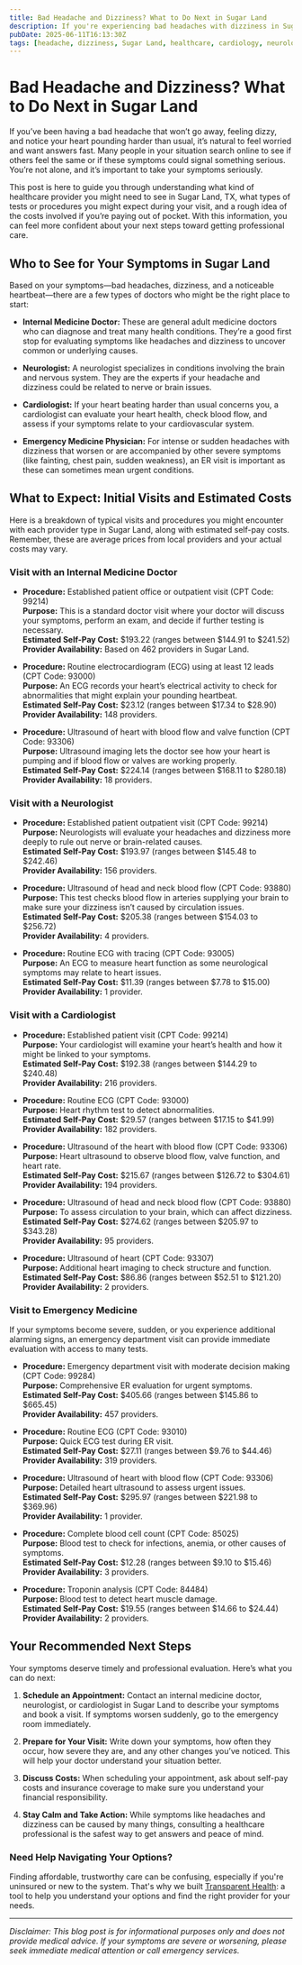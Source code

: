 ```yaml
---
title: Bad Headache and Dizziness? What to Do Next in Sugar Land
description: If you're experiencing bad headaches with dizziness in Sugar Land, learn who to see, possible procedures, and typical costs near you.
pubDate: 2025-06-11T16:13:30Z
tags: [headache, dizziness, Sugar Land, healthcare, cardiology, neurology, internal medicine, emergency medicine]
---
```


# Bad Headache and Dizziness? What to Do Next in Sugar Land

If you’ve been having a bad headache that won’t go away, feeling dizzy, and notice your heart pounding harder than usual, it’s natural to feel worried and want answers fast. Many people in your situation search online to see if others feel the same or if these symptoms could signal something serious. You’re not alone, and it’s important to take your symptoms seriously.

This post is here to guide you through understanding what kind of healthcare provider you might need to see in Sugar Land, TX, what types of tests or procedures you might expect during your visit, and a rough idea of the costs involved if you’re paying out of pocket. With this information, you can feel more confident about your next steps toward getting professional care.

## Who to See for Your Symptoms in Sugar Land

Based on your symptoms—bad headaches, dizziness, and a noticeable heartbeat—there are a few types of doctors who might be the right place to start:

- **Internal Medicine Doctor:** These are general adult medicine doctors who can diagnose and treat many health conditions. They’re a good first stop for evaluating symptoms like headaches and dizziness to uncover common or underlying causes.
  
- **Neurologist:** A neurologist specializes in conditions involving the brain and nervous system. They are the experts if your headache and dizziness could be related to nerve or brain issues.

- **Cardiologist:** If your heart beating harder than usual concerns you, a cardiologist can evaluate your heart health, check blood flow, and assess if your symptoms relate to your cardiovascular system.

- **Emergency Medicine Physician:** For intense or sudden headaches with dizziness that worsen or are accompanied by other severe symptoms (like fainting, chest pain, sudden weakness), an ER visit is important as these can sometimes mean urgent conditions.

## What to Expect: Initial Visits and Estimated Costs

Here is a breakdown of typical visits and procedures you might encounter with each provider type in Sugar Land, along with estimated self-pay costs. Remember, these are average prices from local providers and your actual costs may vary.

### Visit with an Internal Medicine Doctor

- **Procedure:** Established patient office or outpatient visit (CPT Code: 99214)  
  **Purpose:** This is a standard doctor visit where your doctor will discuss your symptoms, perform an exam, and decide if further testing is necessary.  
  **Estimated Self-Pay Cost:** $193.22 (ranges between $144.91 to $241.52)  
  **Provider Availability:** Based on 462 providers in Sugar Land.

- **Procedure:** Routine electrocardiogram (ECG) using at least 12 leads (CPT Code: 93000)  
  **Purpose:** An ECG records your heart’s electrical activity to check for abnormalities that might explain your pounding heartbeat.  
  **Estimated Self-Pay Cost:** $23.12 (ranges between $17.34 to $28.90)  
  **Provider Availability:** 148 providers.

- **Procedure:** Ultrasound of heart with blood flow and valve function (CPT Code: 93306)  
  **Purpose:** Ultrasound imaging lets the doctor see how your heart is pumping and if blood flow or valves are working properly.  
  **Estimated Self-Pay Cost:** $224.14 (ranges between $168.11 to $280.18)  
  **Provider Availability:** 18 providers.

### Visit with a Neurologist

- **Procedure:** Established patient outpatient visit (CPT Code: 99214)  
  **Purpose:** Neurologists will evaluate your headaches and dizziness more deeply to rule out nerve or brain-related causes.  
  **Estimated Self-Pay Cost:** $193.97 (ranges between $145.48 to $242.46)  
  **Provider Availability:** 156 providers.

- **Procedure:** Ultrasound of head and neck blood flow (CPT Code: 93880)  
  **Purpose:** This test checks blood flow in arteries supplying your brain to make sure your dizziness isn’t caused by circulation issues.  
  **Estimated Self-Pay Cost:** $205.38 (ranges between $154.03 to $256.72)  
  **Provider Availability:** 4 providers.

- **Procedure:** Routine ECG with tracing (CPT Code: 93005)  
  **Purpose:** An ECG to measure heart function as some neurological symptoms may relate to heart issues.  
  **Estimated Self-Pay Cost:** $11.39 (ranges between $7.78 to $15.00)  
  **Provider Availability:** 1 provider.

### Visit with a Cardiologist

- **Procedure:** Established patient visit (CPT Code: 99214)  
  **Purpose:** Your cardiologist will examine your heart’s health and how it might be linked to your symptoms.  
  **Estimated Self-Pay Cost:** $192.38 (ranges between $144.29 to $240.48)  
  **Provider Availability:** 216 providers.

- **Procedure:** Routine ECG (CPT Code: 93000)  
  **Purpose:** Heart rhythm test to detect abnormalities.  
  **Estimated Self-Pay Cost:** $29.57 (ranges between $17.15 to $41.99)  
  **Provider Availability:** 182 providers.

- **Procedure:** Ultrasound of the heart with blood flow (CPT Code: 93306)  
  **Purpose:** Heart ultrasound to observe blood flow, valve function, and heart rate.  
  **Estimated Self-Pay Cost:** $215.67 (ranges between $126.72 to $304.61)  
  **Provider Availability:** 194 providers.

- **Procedure:** Ultrasound of head and neck blood flow (CPT Code: 93880)  
  **Purpose:** To assess circulation to your brain, which can affect dizziness.  
  **Estimated Self-Pay Cost:** $274.62 (ranges between $205.97 to $343.28)  
  **Provider Availability:** 95 providers.

- **Procedure:** Ultrasound of heart (CPT Code: 93307)  
  **Purpose:** Additional heart imaging to check structure and function.  
  **Estimated Self-Pay Cost:** $86.86 (ranges between $52.51 to $121.20)  
  **Provider Availability:** 2 providers.

### Visit to Emergency Medicine

If your symptoms become severe, sudden, or you experience additional alarming signs, an emergency department visit can provide immediate evaluation with access to many tests.

- **Procedure:** Emergency department visit with moderate decision making (CPT Code: 99284)  
  **Purpose:** Comprehensive ER evaluation for urgent symptoms.  
  **Estimated Self-Pay Cost:** $405.66 (ranges between $145.86 to $665.45)  
  **Provider Availability:** 457 providers.

- **Procedure:** Routine ECG (CPT Code: 93010)  
  **Purpose:** Quick ECG test during ER visit.  
  **Estimated Self-Pay Cost:** $27.11 (ranges between $9.76 to $44.46)  
  **Provider Availability:** 319 providers.

- **Procedure:** Ultrasound of heart with blood flow (CPT Code: 93306)  
  **Purpose:** Detailed heart ultrasound to assess urgent issues.  
  **Estimated Self-Pay Cost:** $295.97 (ranges between $221.98 to $369.96)  
  **Provider Availability:** 1 provider.

- **Procedure:** Complete blood cell count (CPT Code: 85025)  
  **Purpose:** Blood test to check for infections, anemia, or other causes of symptoms.  
  **Estimated Self-Pay Cost:** $12.28 (ranges between $9.10 to $15.46)  
  **Provider Availability:** 3 providers.

- **Procedure:** Troponin analysis (CPT Code: 84484)  
  **Purpose:** Blood test to detect heart muscle damage.  
  **Estimated Self-Pay Cost:** $19.55 (ranges between $14.66 to $24.44)  
  **Provider Availability:** 2 providers.

## Your Recommended Next Steps

Your symptoms deserve timely and professional evaluation. Here’s what you can do next:

1. **Schedule an Appointment:** Contact an internal medicine doctor, neurologist, or cardiologist in Sugar Land to describe your symptoms and book a visit. If symptoms worsen suddenly, go to the emergency room immediately.

2. **Prepare for Your Visit:** Write down your symptoms, how often they occur, how severe they are, and any other changes you’ve noticed. This will help your doctor understand your situation better.

3. **Discuss Costs:** When scheduling your appointment, ask about self-pay costs and insurance coverage to make sure you understand your financial responsibility.

4. **Stay Calm and Take Action:** While symptoms like headaches and dizziness can be caused by many things, consulting a healthcare professional is the safest way to get answers and peace of mind.

### Need Help Navigating Your Options?

Finding affordable, trustworthy care can be confusing, especially if you're uninsured or new to the system. That's why we built [Transparent Health](https://transparenthealth.ai): a tool to help you understand your options and find the right provider for your needs.

---

*Disclaimer: This blog post is for informational purposes only and does not provide medical advice. If your symptoms are severe or worsening, please seek immediate medical attention or call emergency services.*